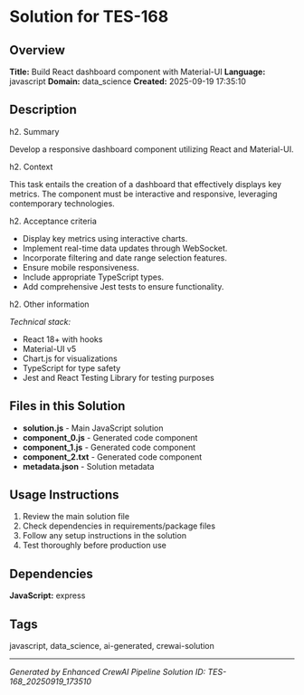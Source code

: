 # Solution for TES-168

## Overview
**Title:** Build React dashboard component with Material-UI
**Language:** javascript
**Domain:** data_science
**Created:** 2025-09-19 17:35:10

## Description
h2. Summary

Develop a responsive dashboard component utilizing React and Material-UI.

h2. Context

This task entails the creation of a dashboard that effectively displays key metrics. The component must be interactive and responsive, leveraging contemporary technologies.

h2. Acceptance criteria

* Display key metrics using interactive charts.
* Implement real-time data updates through WebSocket.
* Incorporate filtering and date range selection features.
* Ensure mobile responsiveness.
* Include appropriate TypeScript types.
* Add comprehensive Jest tests to ensure functionality.

h2. Other information

*Technical stack:*

* React 18+ with hooks
* Material-UI v5
* Chart.js for visualizations
* TypeScript for type safety
* Jest and React Testing Library for testing purposes

## Files in this Solution
- **solution.js** - Main JavaScript solution
- **component_0.js** - Generated code component
- **component_1.js** - Generated code component
- **component_2.txt** - Generated code component
- **metadata.json** - Solution metadata

## Usage Instructions
1. Review the main solution file
2. Check dependencies in requirements/package files
3. Follow any setup instructions in the solution
4. Test thoroughly before production use

## Dependencies
**JavaScript:** express

## Tags
javascript, data_science, ai-generated, crewai-solution

---
*Generated by Enhanced CrewAI Pipeline*
*Solution ID: TES-168_20250919_173510*
